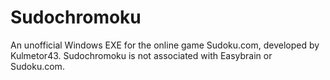 # Sudochromoku
An unofficial Windows EXE for the online game Sudoku.com, developed by Kulmetor43. Sudochromoku is not associated with Easybrain or Sudoku.com.
